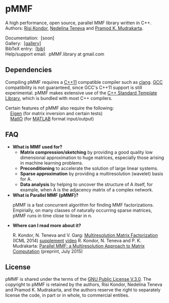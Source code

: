  

# pMMF

A high performance, open source, parallel MMF library written in C++.<br>
Authors:  [Risi Kondor](http://people.cs.uchicago.edu/~risi/), [Nedelina Teneva](http://people.cs.uchicago.edu/~nteneva/) and [Pramod K. Mudrakarta](https://www.cs.uchicago.edu/directory/pramod-kaushik-mudrakarta).

Documentation:&nbsp; [soon]<br>
Gallery:&nbsp; [[gallery]](http://people.cs.uchicago.edu/~risi/MMF/gallery.html)<br>
BibTeX entry:&nbsp; [[bib]](http://people.cs.uchicago.edu/~risi/MMF/pMMF.bib)<br>
Help/support email:&nbsp; pMMF.library at gmail.com<br>

## Dependencies

Compiling pMMF requires a [C++11](https://en.wikipedia.org/wiki/C%2B%2B11) compatible compiler such as [clang](http://clang.llvm.org). [GCC](https://gcc.gnu.org) compatibility is not guaranteed, since GCC's C++11 support is still experimental. pMMF makes extensive use of the [C++ Standard Template Library](https://en.wikipedia.org/wiki/Standard_Template_Library), which is bundled with most C++ compilers. 

Certain features of pMMF also require the following:<br>
&nbsp;&nbsp;&nbsp; [Eigen](http://eigen.tuxfamily.org) (for matrix inversion and certain tests)<br>
&nbsp;&nbsp;&nbsp; [MatIO](http://sourceforge.net/projects/matio/) (for [MATLAB](http://www.mathworks.com/products/matlab/) format input/output)<br>

## FAQ



<ul>
<li><b>What is MMF used for?</b>
<ul>
<li><b>Matrix compression/sketching</b> by providing a good quality low dimensional approximation to huge matrices, especially those arising in machine learning problems.</li>
<li><b>Preconditioning</b> to accelerate the solution of large linear systems.</li>
<li><b>Sparse approximation</b> by providing a multiresolution (wavelet) basis for A.</li>
<li><b>Data analysis</b> by helping to uncover the structure of A itself, for example, when A is the adjacency matrix of a complex network.</li>
</ul>

<li><b>What is Parallel MMF (pMMF)?</b>

pMMF is a fast concurrent algorithm for finding MMF factorizations. Empirially, on many classes of naturally occurring sparse matrices, pMMF runs in time close to linear in n.
</li>

<li><b>Where can I read more about it?</b>

R. Kondor, N. Teneva and V. Garg: [Multiresolution Matrix Factorization](http://people.cs.uchicago.edu/~risi/papers/KondorTenevaGargICML2014.pdf) (ICML 2014) [supplement](http://people.cs.uchicago.edu/~risi/papers/KondorTenevaGargICML2014.supplement.pdf) [video](http://techtalks.tv/talks/multiresolution-matrix-factorization/61063/)
R. Kondor, N. Teneva and P. K. Mudrakarta: [Parallel MMF: a Multiresolution Approach to Matrix Computation](http://arxiv.org/abs/1507.04396) (preprint, July 2015)
</li>
</ul>


## License 

pMMF is shared under the terms of the [GNU Public License V.3.0](http://www.gnu.org/licenses/gpl-3.0.en.html). The copyright to pMMF is retained by the authors, Risi Kondor, Nedelina Teneva and Pramod K. Mudrakarta, and the authors reserve the right to separately license the code, in part or in whole, to commercial entities. 
